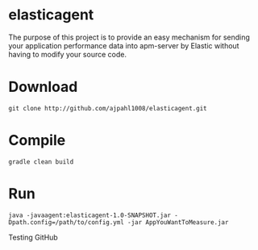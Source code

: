 # elasticagent

The purpose of this project is to provide an easy mechanism for sending your application performance data into apm-server by Elastic without having to modify your source code.

# Download
```
git clone http://github.com/ajpahl1008/elasticagent.git
```

# Compile
```
gradle clean build
```

# Run
```
java -javaagent:elasticagent-1.0-SNAPSHOT.jar -Dpath.config=/path/to/config.yml -jar AppYouWantToMeasure.jar
```
Testing GitHub
